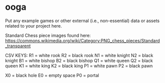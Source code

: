 # ooga

Put any example games or other external (i.e., non-essential) data or assets related to your project here.

Standard Chess piece images found here:
https://commons.wikimedia.org/wiki/Category:PNG_chess_pieces/Standard_transparent

CSV KEYS:
R1 = white rook
R2 = black rook
N1 = white knight
N2 = black knight
B1 = white bishop
B2 = black bishop
Q1 = white queen
Q2 = black queen
K1 = white king
K2 = black king
P1 = white pawn
P2 = black pawn

X0 = black hole
E0 = empty space
P0 = portal

